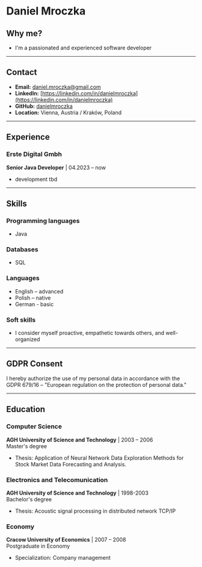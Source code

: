 # Daniel Mroczka

## Why me?
- I'm a passionated and experienced software developer

---

## Contact
- **Email:** daniel.mroczka@gmail.com  
- **LinkedIn:** [https://linkedin.com/in/danielmroczka](https://linkedin.com/in/danielmroczka)  
- **GitHub:** [danielmroczka](https://github.com/danielmroczka)  
- **Location:** Vienna, Austria / Kraków, Poland  

---

## Experience

### **Erste Digital Gmbh**  
**Senior Java Developer** | 04.2023 – now  
- development tbd

---

## Skills

### **Programming languages**  
- Java

### **Databases**  
- SQL

### **Languages**  
- English – advanced   
- Polish – native  
- German - basic    

### **Soft skills**  
- I consider myself proactive, empathetic towards others, and well-organized  

---

## GDPR Consent
I hereby authorize the use of my personal data in accordance with the GDPR 679/16 – "European regulation on the protection of personal data."  

---

## Education

### **Computer Science**  
**AGH University of Science and Technology** | 2003 – 2006    
Master's degree  
- Thesis: Application of Neural Network Data Exploration Methods for Stock Market Data Forecasting and Analysis.

### **Electronics and Telecomunication**  
**AGH University of Science and Technology** | 1998-2003   
Bachelor's degree  
- Thesis: Acoustic signal processing in distributed network TCP/IP

### **Economy**  
**Cracow University of Economics** | 2007 – 2008    
Postgraduate in Economy 
- Specialization: Company management
